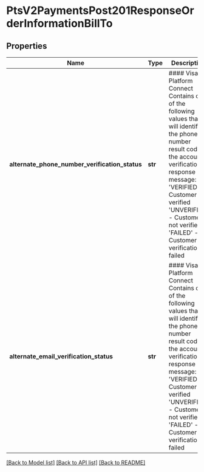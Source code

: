 # PtsV2PaymentsPost201ResponseOrderInformationBillTo

## Properties
Name | Type | Description | Notes
------------ | ------------- | ------------- | -------------
**alternate_phone_number_verification_status** | **str** | #### Visa Platform Connect Contains one of the following values that will identify the phone number result code in the account verification response message:  &#39;VERIFIED&#39; - Customer verified  &#39;UNVERIFIED&#39; - Customer not verified  &#39;FAILED&#39; - Customer verification failed  | [optional] 
**alternate_email_verification_status** | **str** | #### Visa Platform Connect Contains one of the following values that will identify the phone number result code in the account verification response message:  &#39;VERIFIED&#39; - Customer verified  &#39;UNVERIFIED&#39; - Customer not verified  &#39;FAILED&#39; - Customer verification failed  | [optional] 

[[Back to Model list]](../README.md#documentation-for-models) [[Back to API list]](../README.md#documentation-for-api-endpoints) [[Back to README]](../README.md)


